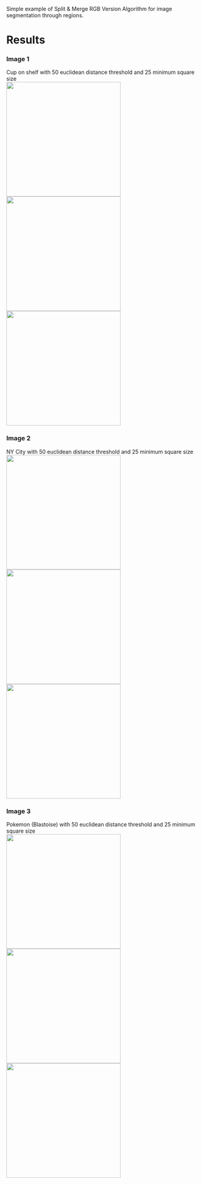 Simple example of Split & Merge RGB Version Algorithm for image segmentation through regions.<br>

# Results
### Image 1
Cup on shelf with 50 euclidean distance threshold and 25 minimum square size<br>
<img src="https://i.ibb.co/s6FFNgT/a.png" width="300">
<img src="https://i.ibb.co/D1bHXKM/out2.png" width="300">
<img src="https://i.ibb.co/r6SrFWw/out1.png" width="300">

### Image 2
NY City with 50 euclidean distance threshold and 25 minimum square size<br>
<img src="https://i.ibb.co/YTsQjvJ/ny.jpg" width="300">
<img src="https://i.ibb.co/3STZKcL/out2.png" width="300">
<img src="https://i.ibb.co/GxtgqPK/out1.png" width="300">

### Image 3
Pokemon (Blastoise) with 50 euclidean distance threshold and 25 minimum square size <br>
<img src="https://i.ibb.co/7ryRnpL/blastoise.jpg" width="300">
<img src="https://i.ibb.co/t2c2PH6/out2.png" width="300">
<img src="https://i.ibb.co/sv5fX2b/out1.png" width="300">
